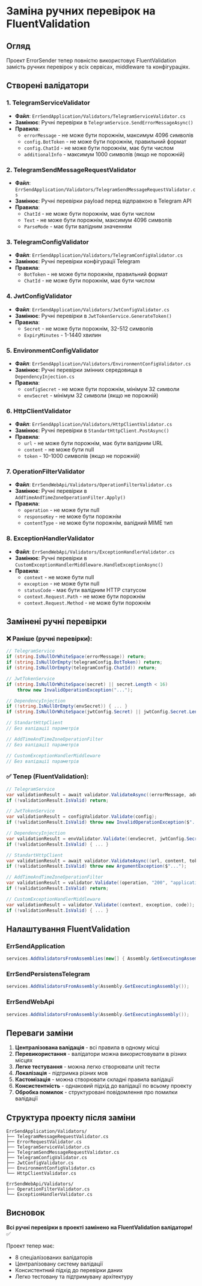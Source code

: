 # Заміна ручних перевірок на FluentValidation

## Огляд
Проект ErrorSender тепер повністю використовує FluentValidation замість ручних перевірок у всіх сервісах, middleware та конфігураціях.

## Створені валідатори

### 1. **TelegramServiceValidator**
- **Файл**: `ErrSendApplication/Validators/TelegramServiceValidator.cs`
- **Замінює**: Ручні перевірки в `TelegramService.SendErrorMessageAsync()`
- **Правила**:
  - `errorMessage` - не може бути порожнім, максимум 4096 символів
  - `config.BotToken` - не може бути порожнім, правильний формат
  - `config.ChatId` - не може бути порожнім, має бути числом
  - `additionalInfo` - максимум 1000 символів (якщо не порожній)

### 2. **TelegramSendMessageRequestValidator**
- **Файл**: `ErrSendApplication/Validators/TelegramSendMessageRequestValidator.cs`
- **Замінює**: Ручні перевірки payload перед відправкою в Telegram API
- **Правила**:
  - `ChatId` - не може бути порожнім, має бути числом
  - `Text` - не може бути порожнім, максимум 4096 символів
  - `ParseMode` - має бути валідним значенням

### 3. **TelegramConfigValidator**
- **Файл**: `ErrSendApplication/Validators/TelegramConfigValidator.cs`
- **Замінює**: Ручні перевірки конфігурації Telegram
- **Правила**:
  - `BotToken` - не може бути порожнім, правильний формат
  - `ChatId` - не може бути порожнім, має бути числом

### 4. **JwtConfigValidator**
- **Файл**: `ErrSendApplication/Validators/JwtConfigValidator.cs`
- **Замінює**: Ручні перевірки в `JwtTokenService.GenerateToken()`
- **Правила**:
  - `Secret` - не може бути порожнім, 32-512 символів
  - `ExpiryMinutes` - 1-1440 хвилин

### 5. **EnvironmentConfigValidator**
- **Файл**: `ErrSendApplication/Validators/EnvironmentConfigValidator.cs`
- **Замінює**: Ручні перевірки змінних середовища в `DependencyInjection.cs`
- **Правила**:
  - `configSecret` - не може бути порожнім, мінімум 32 символи
  - `envSecret` - мінімум 32 символи (якщо не порожній)

### 6. **HttpClientValidator**
- **Файл**: `ErrSendApplication/Validators/HttpClientValidator.cs`
- **Замінює**: Ручні перевірки в `StandartHttpClient.PostAsync()`
- **Правила**:
  - `url` - не може бути порожнім, має бути валідним URL
  - `content` - не може бути null
  - `token` - 10-1000 символів (якщо не порожній)

### 7. **OperationFilterValidator**
- **Файл**: `ErrSendWebApi/Validators/OperationFilterValidator.cs`
- **Замінює**: Ручні перевірки в `AddTimeAndTimeZoneOperationFilter.Apply()`
- **Правила**:
  - `operation` - не може бути null
  - `responseKey` - не може бути порожнім
  - `contentType` - не може бути порожнім, валідний MIME тип

### 8. **ExceptionHandlerValidator**
- **Файл**: `ErrSendWebApi/Validators/ExceptionHandlerValidator.cs`
- **Замінює**: Ручні перевірки в `CustomExceptionHandlerMiddleware.HandleExceptionAsync()`
- **Правила**:
  - `context` - не може бути null
  - `exception` - не може бути null
  - `statusCode` - має бути валідним HTTP статусом
  - `context.Request.Path` - не може бути порожнім
  - `context.Request.Method` - не може бути порожнім

## Замінені ручні перевірки

### ❌ Раніше (ручні перевірки):
```csharp
// TelegramService
if (string.IsNullOrWhiteSpace(errorMessage)) return;
if (string.IsNullOrEmpty(telegramConfig.BotToken)) return;
if (string.IsNullOrEmpty(telegramConfig.ChatId)) return;

// JwtTokenService
if (string.IsNullOrWhiteSpace(secret) || secret.Length < 16) 
    throw new InvalidOperationException("...");

// DependencyInjection
if (!string.IsNullOrEmpty(envSecret)) { ... }
if (string.IsNullOrWhiteSpace(jwtConfig.Secret) || jwtConfig.Secret.Length < 32) { ... }

// StandartHttpClient
// Без валідації параметрів

// AddTimeAndTimeZoneOperationFilter
// Без валідації параметрів

// CustomExceptionHandlerMiddleware
// Без валідації параметрів
```

### ✅ Тепер (FluentValidation):
```csharp
// TelegramService
var validationResult = await validator.ValidateAsync((errorMessage, additionalInfo, telegramConfig));
if (!validationResult.IsValid) return;

// JwtTokenService
var validationResult = configValidator.Validate(config);
if (!validationResult.IsValid) throw new InvalidOperationException($"...");

// DependencyInjection
var validationResult = envValidator.Validate((envSecret, jwtConfig.Secret, jwtConfig.Secret?.Length ?? 0));
if (!validationResult.IsValid) { ... }

// StandartHttpClient
var validationResult = await validator.ValidateAsync((url, content, token));
if (!validationResult.IsValid) throw new ArgumentException($"...");

// AddTimeAndTimeZoneOperationFilter
var validationResult = validator.Validate((operation, "200", "application/json"));
if (!validationResult.IsValid) return;

// CustomExceptionHandlerMiddleware
var validationResult = validator.Validate((context, exception, code));
if (!validationResult.IsValid) { ... }
```

## Налаштування FluentValidation

### ErrSendApplication
```csharp
services.AddValidatorsFromAssemblies(new[] { Assembly.GetExecutingAssembly() });
```

### ErrSendPersistensTelegram
```csharp
services.AddValidatorsFromAssembly(Assembly.GetExecutingAssembly());
```

### ErrSendWebApi
```csharp
services.AddValidatorsFromAssembly(Assembly.GetExecutingAssembly());
```

## Переваги заміни

1. **Централізована валідація** - всі правила в одному місці
2. **Перевикористання** - валідатори можна використовувати в різних місцях
3. **Легке тестування** - можна легко створювати unit тести
4. **Локалізація** - підтримка різних мов
5. **Кастомізація** - можна створювати складні правила валідації
6. **Консистентність** - однаковий підхід до валідації по всьому проекту
7. **Обробка помилок** - структуровані повідомлення про помилки валідації

## Структура проекту після заміни

```
ErrSendApplication/Validators/
├── TelegramMessageRequestValidator.cs
├── ErrorRequestValidator.cs
├── TelegramServiceValidator.cs
├── TelegramSendMessageRequestValidator.cs
├── TelegramConfigValidator.cs
├── JwtConfigValidator.cs
├── EnvironmentConfigValidator.cs
└── HttpClientValidator.cs

ErrSendWebApi/Validators/
├── OperationFilterValidator.cs
└── ExceptionHandlerValidator.cs
```

## Висновок

**Всі ручні перевірки в проекті замінено на FluentValidation валідатори!** ✅

Проект тепер має:
- 8 спеціалізованих валідаторів
- Централізовану систему валідації
- Консистентний підхід до перевірки даних
- Легко тестовану та підтримувану архітектуру
